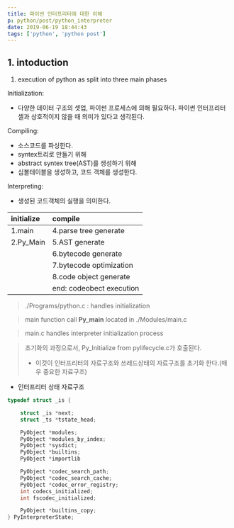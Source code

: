 ```yaml
---
title: 파이썬 인터프리터에 대한 이해
p: python/post/python_interpreter
date: 2019-06-19 18:44:43
tags: ['python', 'python post']
---
```



## 1. intoduction
1. execution of python as split into three main phases

Initialization:
- 다양한 데이터 구조의 셋업, 파이썬 프로세스에 의해 필요하다. 
파이썬 인터프리터 셸과 상호적이지 않을 때 의미가 있다고 생각된다.

Compiling:
- 소스코드를 파싱한다.
- syntex트리로 만들기 위해 
- abstract syntex tree(AST)를 생성하기 위해 
- 심볼테이블을 생성하고, 코드 객체를 생성한다.

Interpreting:
- 생성된 코드객체의 실행을 의미한다.

| initialize | compile                  |
| :--------- | :----------------------- |
| 1.main     | 4.parse tree generate    |
| 2.Py_Main  | 5.AST generate           |
|            | 6.bytecode generate      |
|            | 7.bytecode optimization  |
|            | 8.code object generate   |
|            | end: codeobect execution |

> ./Programs/python.c : handles initialization

> main function call **Py_main** located in ./Modules/main.c

> main.c handles interpreter initialization process

> 초기화의 과정으로서, Py_Initialize from pylifecycle.c가 호출된다.  
> - 이것이 인터프리터의 자료구조와 쓰레드상태의 자료구조를 초기화 한다.(매우 중요한 자료구조)

- 인터프리터 상태 자료구조
```c
typedef struct _is {

    struct _is *next;
    struct _ts *tstate_head;

    PyObject *modules;
    PyObject *modules_by_index;
    PyObject *sysdict;
    PyObject *builtins;
    PyObject *importlib

    PyObject *codec_search_path;
    PyObject *codec_search_cache;
    PyObject *codec_error_registry;
    int codecs_initialized;
    int fscodec_initialized;

    PyObject *builtins_copy;
} PyInterpreterState;
```
